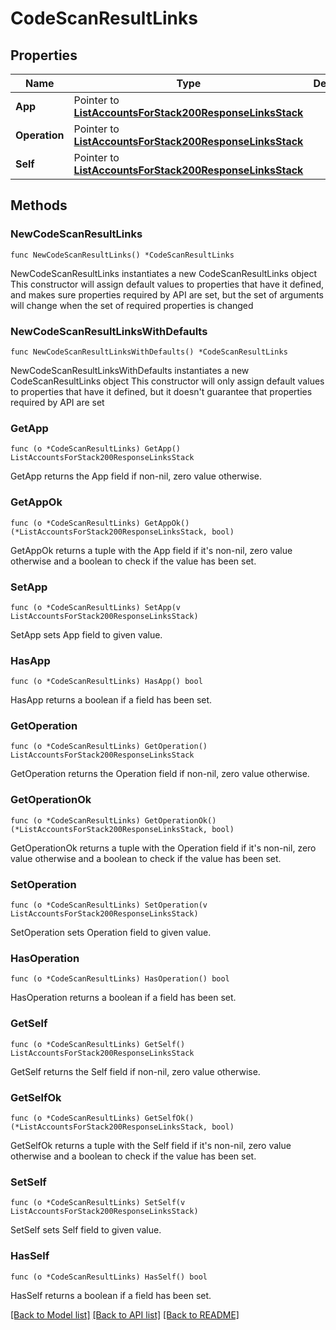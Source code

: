 # CodeScanResultLinks

## Properties

Name | Type | Description | Notes
------------ | ------------- | ------------- | -------------
**App** | Pointer to [**ListAccountsForStack200ResponseLinksStack**](ListAccountsForStack200ResponseLinksStack.md) |  | [optional] 
**Operation** | Pointer to [**ListAccountsForStack200ResponseLinksStack**](ListAccountsForStack200ResponseLinksStack.md) |  | [optional] 
**Self** | Pointer to [**ListAccountsForStack200ResponseLinksStack**](ListAccountsForStack200ResponseLinksStack.md) |  | [optional] 

## Methods

### NewCodeScanResultLinks

`func NewCodeScanResultLinks() *CodeScanResultLinks`

NewCodeScanResultLinks instantiates a new CodeScanResultLinks object
This constructor will assign default values to properties that have it defined,
and makes sure properties required by API are set, but the set of arguments
will change when the set of required properties is changed

### NewCodeScanResultLinksWithDefaults

`func NewCodeScanResultLinksWithDefaults() *CodeScanResultLinks`

NewCodeScanResultLinksWithDefaults instantiates a new CodeScanResultLinks object
This constructor will only assign default values to properties that have it defined,
but it doesn't guarantee that properties required by API are set

### GetApp

`func (o *CodeScanResultLinks) GetApp() ListAccountsForStack200ResponseLinksStack`

GetApp returns the App field if non-nil, zero value otherwise.

### GetAppOk

`func (o *CodeScanResultLinks) GetAppOk() (*ListAccountsForStack200ResponseLinksStack, bool)`

GetAppOk returns a tuple with the App field if it's non-nil, zero value otherwise
and a boolean to check if the value has been set.

### SetApp

`func (o *CodeScanResultLinks) SetApp(v ListAccountsForStack200ResponseLinksStack)`

SetApp sets App field to given value.

### HasApp

`func (o *CodeScanResultLinks) HasApp() bool`

HasApp returns a boolean if a field has been set.

### GetOperation

`func (o *CodeScanResultLinks) GetOperation() ListAccountsForStack200ResponseLinksStack`

GetOperation returns the Operation field if non-nil, zero value otherwise.

### GetOperationOk

`func (o *CodeScanResultLinks) GetOperationOk() (*ListAccountsForStack200ResponseLinksStack, bool)`

GetOperationOk returns a tuple with the Operation field if it's non-nil, zero value otherwise
and a boolean to check if the value has been set.

### SetOperation

`func (o *CodeScanResultLinks) SetOperation(v ListAccountsForStack200ResponseLinksStack)`

SetOperation sets Operation field to given value.

### HasOperation

`func (o *CodeScanResultLinks) HasOperation() bool`

HasOperation returns a boolean if a field has been set.

### GetSelf

`func (o *CodeScanResultLinks) GetSelf() ListAccountsForStack200ResponseLinksStack`

GetSelf returns the Self field if non-nil, zero value otherwise.

### GetSelfOk

`func (o *CodeScanResultLinks) GetSelfOk() (*ListAccountsForStack200ResponseLinksStack, bool)`

GetSelfOk returns a tuple with the Self field if it's non-nil, zero value otherwise
and a boolean to check if the value has been set.

### SetSelf

`func (o *CodeScanResultLinks) SetSelf(v ListAccountsForStack200ResponseLinksStack)`

SetSelf sets Self field to given value.

### HasSelf

`func (o *CodeScanResultLinks) HasSelf() bool`

HasSelf returns a boolean if a field has been set.


[[Back to Model list]](../README.md#documentation-for-models) [[Back to API list]](../README.md#documentation-for-api-endpoints) [[Back to README]](../README.md)


